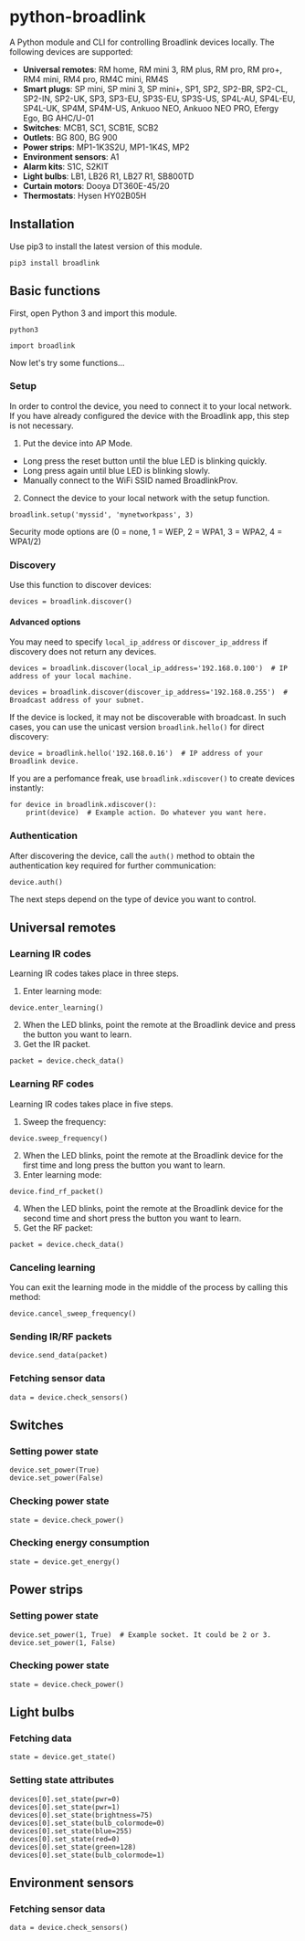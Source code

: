 # python-broadlink

A Python module and CLI for controlling Broadlink devices locally. The following devices are supported:

- **Universal remotes**: RM home, RM mini 3, RM plus, RM pro, RM pro+, RM4 mini, RM4 pro, RM4C mini, RM4S
- **Smart plugs**: SP mini, SP mini 3, SP mini+, SP1, SP2, SP2-BR, SP2-CL, SP2-IN, SP2-UK, SP3, SP3-EU, SP3S-EU, SP3S-US, SP4L-AU, SP4L-EU, SP4L-UK, SP4M, SP4M-US, Ankuoo NEO, Ankuoo NEO PRO, Efergy Ego, BG AHC/U-01
- **Switches**: MCB1, SC1, SCB1E, SCB2
- **Outlets**: BG 800, BG 900
- **Power strips**: MP1-1K3S2U, MP1-1K4S, MP2
- **Environment sensors**: A1
- **Alarm kits**: S1C, S2KIT
- **Light bulbs**: LB1, LB26 R1, LB27 R1, SB800TD
- **Curtain motors**: Dooya DT360E-45/20
- **Thermostats**: Hysen HY02B05H

## Installation

Use pip3 to install the latest version of this module.

```
pip3 install broadlink
```

## Basic functions

First, open Python 3 and import this module.

```
python3
```
```python3
import broadlink
```

Now let's try some functions...

### Setup

In order to control the device, you need to connect it to your local network. If you have already configured the device with the Broadlink app, this step is not necessary.

1. Put the device into AP Mode.
  - Long press the reset button until the blue LED is blinking quickly.
  - Long press again until blue LED is blinking slowly.
  - Manually connect to the WiFi SSID named BroadlinkProv.
2. Connect the device to your local network with the setup function.
```python3
broadlink.setup('myssid', 'mynetworkpass', 3)
```

Security mode options are (0 = none, 1 = WEP, 2 = WPA1, 3 = WPA2, 4 = WPA1/2)

### Discovery

Use this function to discover devices:

```python3
devices = broadlink.discover()
```

#### Advanced options
You may need to specify `local_ip_address` or `discover_ip_address` if discovery does not return any devices.

```python3
devices = broadlink.discover(local_ip_address='192.168.0.100')  # IP address of your local machine.
```

```python3
devices = broadlink.discover(discover_ip_address='192.168.0.255')  # Broadcast address of your subnet.
```

If the device is locked, it may not be discoverable with broadcast. In such cases, you can use the unicast version `broadlink.hello()` for direct discovery:
```python3
device = broadlink.hello('192.168.0.16')  # IP address of your Broadlink device.
```

If you are a perfomance freak, use `broadlink.xdiscover()` to create devices instantly:
```python3
for device in broadlink.xdiscover():
    print(device)  # Example action. Do whatever you want here.
```

### Authentication
After discovering the device, call the `auth()` method to obtain the authentication key required for further communication:
```python3
device.auth()
```

The next steps depend on the type of device you want to control.

## Universal remotes

### Learning IR codes

Learning IR codes takes place in three steps.

1. Enter learning mode:
```python3
device.enter_learning()
```
2. When the LED blinks, point the remote at the Broadlink device and press the button you want to learn.
3. Get the IR packet.
```python3
packet = device.check_data()
```

### Learning RF codes

Learning IR codes takes place in five steps.

1. Sweep the frequency:
```python3
device.sweep_frequency()
```
2. When the LED blinks, point the remote at the Broadlink device for the first time and long press the button you want to learn.
3. Enter learning mode:
```python3
device.find_rf_packet()
```
4. When the LED blinks, point the remote at the Broadlink device for the second time and short press the button you want to learn.
5. Get the RF packet:
```python3
packet = device.check_data()
```

### Canceling learning

You can exit the learning mode in the middle of the process by calling this method:
```python3
device.cancel_sweep_frequency()
```

### Sending IR/RF packets
```python3
device.send_data(packet)
```

### Fetching sensor data
```python3
data = device.check_sensors()
```

## Switches

### Setting power state
```python3
device.set_power(True)
device.set_power(False)
```

### Checking power state
```python3
state = device.check_power()
```

### Checking energy consumption
```python3
state = device.get_energy()
```

## Power strips

### Setting power state
```python3
device.set_power(1, True)  # Example socket. It could be 2 or 3.
device.set_power(1, False)
```

### Checking power state
```python3
state = device.check_power()
```

## Light bulbs

### Fetching data
```python3
state = device.get_state()
```

### Setting state attributes
```python3
devices[0].set_state(pwr=0)
devices[0].set_state(pwr=1)
devices[0].set_state(brightness=75)
devices[0].set_state(bulb_colormode=0)
devices[0].set_state(blue=255)
devices[0].set_state(red=0)
devices[0].set_state(green=128)
devices[0].set_state(bulb_colormode=1)
```

## Environment sensors

### Fetching sensor data
```python3
data = device.check_sensors()
```